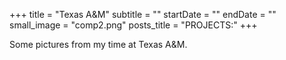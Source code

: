 +++
title = "Texas A&M"
subtitle = ""
startDate = ""
endDate = ""
small_image = "comp2.png"
posts_title = "PROJECTS:"
+++

Some pictures from my time at Texas A&M.
